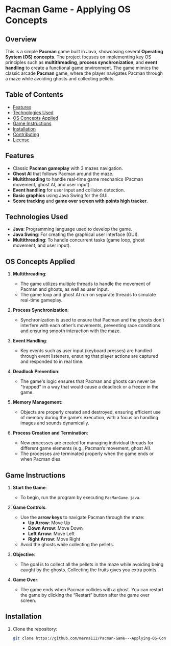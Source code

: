 # Pacman Game - Applying OS Concepts

## Overview
This is a simple **Pacman** game built in Java, showcasing several **Operating System (OS) concepts**. The project focuses on implementing key OS principles such as **multithreading**, **process synchronization**, and **event handling** to create a functional game environment. The game mimics the classic arcade **Pacman** game, where the player navigates Pacman through a maze while avoiding ghosts and collecting pellets.

## Table of Contents
- [Features](#features)
- [Technologies Used](#technologies-used)
- [OS Concepts Applied](#os-concepts-applied)
- [Game Instructions](#game-instructions)
- [Installation](#installation)
- [Contributing](#contributing)
- [License](#license)

## Features
- Classic **Pacman gameplay** with 3 mazes navigation.
- **Ghost AI** that follows Pacman around the maze.
- **Multithreading** to handle real-time game mechanics (Pacman movement, ghost AI, and user input).
- **Event handling** for user input and collision detection.
- **Basic graphics** using Java Swing for the GUI.
- **Score tracking** and **game over screen with points high tracker**.

## Technologies Used
- **Java**: Programming language used to develop the game.
- **Java Swing**: For creating the graphical user interface (GUI).
- **Multithreading**: To handle concurrent tasks (game loop, ghost movement, and user input).

## OS Concepts Applied
1. **Multithreading**: 
   - The game utilizes multiple threads to handle the movement of Pacman and ghosts, as well as user input.
   - The game loop and ghost AI run on separate threads to simulate real-time gameplay.

2. **Process Synchronization**: 
   - Synchronization is used to ensure that Pacman and the ghosts don't interfere with each other’s movements, preventing race conditions and ensuring smooth interaction with the maze.

3. **Event Handling**:
   - Key events such as user input (keyboard presses) are handled through event listeners, ensuring that player actions are captured and responded to in real time.

4. **Deadlock Prevention**:
   - The game's logic ensures that Pacman and ghosts can never be "trapped" in a way that would cause a deadlock or a freeze in the game.

5. **Memory Management**:
   - Objects are properly created and destroyed, ensuring efficient use of memory during the game’s execution, with a focus on handling images and sounds dynamically.

6. **Process Creation and Termination**:
   - New processes are created for managing individual threads for different game elements (e.g., Pacman’s movement, ghost AI).
   - The processes are terminated properly when the game ends or when Pacman dies.

## Game Instructions
1. **Start the Game**:
   - To begin, run the program by executing `PacManGame.java`.
   
2. **Game Controls**:
   - Use the **arrow keys** to navigate Pacman through the maze:
     - **Up Arrow**: Move Up
     - **Down Arrow**: Move Down
     - **Left Arrow**: Move Left
     - **Right Arrow**: Move Right
   - Avoid the ghosts while collecting the pellets.

3. **Objective**:
   - The goal is to collect all the pellets in the maze while avoiding being caught by the ghosts. Collecting the fruits gives you extra points.

4. **Game Over**:
   - The game ends when Pacman collides with a ghost. You can restart the game by clicking the “Restart” button after the game over screen.

## Installation
1. Clone the repository:
   ```bash
   git clone https://github.com/merna112/Pacman-Game---Applying-OS-Concepts.git
